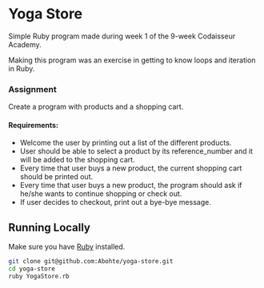 # Yoga Store

Simple Ruby program made during week 1 of the 9-week Codaisseur Academy.

Making this program was an exercise in getting to know loops and iteration in Ruby.

### Assignment
Create a program with products and a shopping cart. 

#### Requirements:
- Welcome the user by printing out a list of the different products.
- User should be able to select a product by its reference_number and it will be added to the shopping cart.
- Every time that user buys a new product, the current shopping cart should be printed out.
- Every time that user buys a new product, the program should ask if he/she wants to continue shopping or check out.
- If user decides to checkout, print out a bye-bye message.

## Running Locally

Make sure you have [Ruby](https://www.ruby-lang.org/en/) installed.

```bash
git clone git@github.com:Abohte/yoga-store.git
cd yoga-store
ruby YogaStore.rb
```
